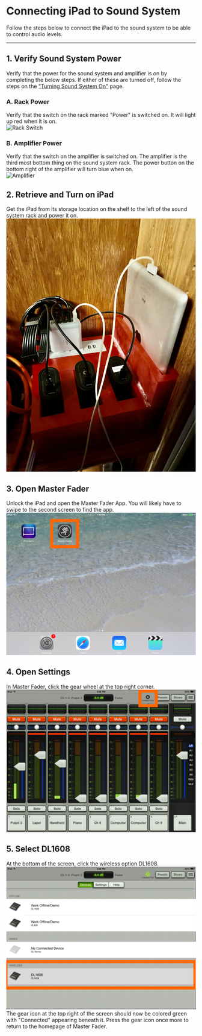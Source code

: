 # Connecting iPad to Sound System

Follow the steps below to connect the iPad to the sound system to be able to control audio levels.

---

## 1. Verify Sound System Power
  Verify that the power for the sound system and amplifier is on by completing the below steps. If either of these are turned off, follow the steps on the ["Turning Sound System On"](turning_sound_system_on.md) page.
### A. Rack Power
   Verify that the switch on the rack marked "Power" is switched on. It will light up red when it is on.
   <br>![Rack Switch](../../assets/images/audio/sound_system_on-off/sound_system_rack_switch.png)
### B. Amplifier Power
   Verify that the switch on the amplifier is switched on. The amplifier is the third most bottom thing on the sound system rack. The power button on the bottom right of the amplifier will turn blue when on.
   <br>![Amplifier](../../assets/images/audio/sound_system_on-off/sound_system_rack_amplifier.png)
 
## 2. Retrieve and Turn on iPad
  Get the iPad from its storage location on the shelf to the left of the sound system rack and power it on.
 <br>![iPad Storage](../../assets/images/audio/ipad_sound_system/iPad_storage_location.jpg)

## 3. Open Master Fader
  Unlock the iPad and open the Master Fader App. You will likely have to swipe to the second screen to find the app.
 <br>![Master Fader App](../../assets/images/audio/ipad_sound_system/master-fader.png)

## 4. Open Settings
  In Master Fader, click the gear wheel at the top right corner.
 <br>![Gear Icon](../../assets/images/audio/ipad_sound_system/gear-icon.png)

## 5. Select DL1608
  At the bottom of the screen, click the wireless option DL1608.
 <br>![DL1608](../../assets/images/audio/ipad_sound_system/dl1608.png)
  The gear icon at the top right of the screen should now be colored green with "Connected" appearing beneath it. Press the gear icon once more to return to the homepage of Master Fader.